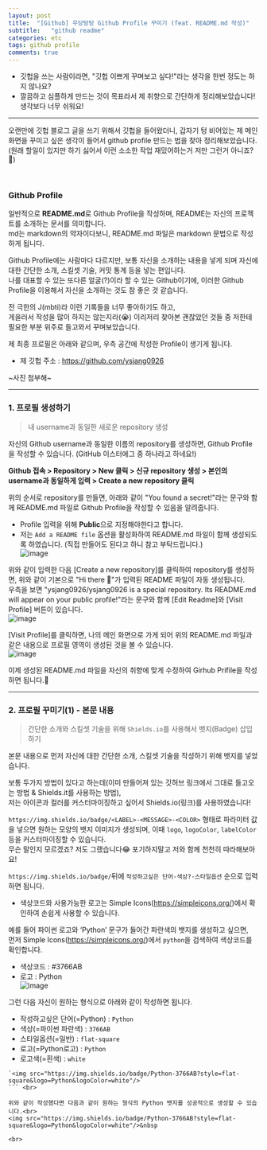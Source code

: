 ```yaml
---
layout: post
title:  "[Github] 우당탕탕 Github Profile 꾸미기 (feat. README.md 작성)"
subtitle:   "github readme"
categories: etc
tags: github profile
comments: true
---
```


* 깃헙을 쓰는 사람이라면, "깃헙 이쁘게 꾸며보고 싶다!"라는 생각을 한번 정도는 하지 않나요?
* 깔끔하고 심플하게 만드는 것이 목표라서 제 취향으로 간단하게 정리해보았습니다! 생각보다 너무 쉬워요!

----

오랜만에 깃헙 블로그 글을 쓰기 위해서 깃헙을 들어왔더니, 갑자기 텅 비어있는 제 메인 화면을 꾸미고 싶은 생각이 들어서 github profile 만드는 법을 찾아 정리해보았습니다. <br>
(원래 할일이 있지만 하기 싫어서 이런 소소한 작업 재밌어하는거 저만 그런거 아니죠?👀)

<br>

### Github Profile
일반적으로 **README.md**로 Github Profile을 작성하며, README는 자신의 프로젝트를 소개하는 문서를 의미합니다. <br>
md는 markdown의 약자이다보니, README.md 파일은 markdown 문법으로 작성하게 됩니다.

Github Profile에는 사람마다 다르지만, 보통 자신을 소개하는 내용을 넣게 되며 자신에 대한 간단한 소개, 스킬셋 기술, 커밋 통계 등을 넣는 편입니다. <br>
나를 대표할 수 있는 또다른 얼굴(?)이라 할 수 있는 Github이기에, 이러한 Github Profile을 이용해서 자신을 소개하는 것도 참 좋은 것 같습니다.

전 극한의 J(mbti)라 이런 기록들을 너무 좋아하기도 하고, <br>
게을러서 작성을 많이 하지는 않는지라(😭) 이리저리 찾아본 괜찮았던 것들 중 저한테 필요한 부분 위주로 들고와서 꾸며보았습니다. 

제 최종 프로필은 아래와 같으며, 우측 공간에 작성한 Profile이 생기게 됩니다.
* 제 깃헙 주소 : https://github.com/ysjang0926

~사진 첨부해~

---

### 1. 프로필 생성하기
> 내 username과 동일한 새로운 repository 생성

자신의 Github username과 동일한 이름의 repository를 생성하면, Github Profile을 작성할 수 있습니다. (GitHub 이스터에그 중 하나라고 하네요!)<br>

**Github 접속 > Repository > New 클릭 > 신규 repository 생성 > 본인의 username과 동일하게 입력 > Create a new repository 클릭**

위의 순서로 repository를 만들면, 아래와 같이 "You found a secret!"라는 문구와 함께 README.md 파일로 Github Profile을 작성할 수 있음을 알려줍니다.<br>
* Profile 입력을 위해 **Public**으로 지정해야한다고 합니다.
* 저는 `Add a README file` 옵션을 활성화하여 README.md 파일이 함께 생성되도록 하였습니다. (직접 만들어도 된다고 하니 참고 부탁드립니다.) <br>
![image](https://user-images.githubusercontent.com/54492747/148634844-cf9b871a-03fe-4fba-9ab5-4f80dda0c67b.png)<br>

위와 같이 입력한 다음 [Create a new repository]를 클릭하여 repository를 생성하면, 위와 같이 기본으로 "Hi there 👋"가 입력된 README 파일이 자동 생성됩니다.<br>
우측을 보면 "ysjang0926/ysjang0926 is a special repository. Its README.md will appear on your public profile!"라는 문구와 함께 [Edit Readme]와 [Visit Profile] 버튼이 있습니다. <br>
![image](https://user-images.githubusercontent.com/54492747/148634929-f973fda5-1801-4a07-ba6c-6deb0bdf30de.png)<br>

[Visit Profile]를 클릭하면, 나의 메인 화면으로 가게 되어 위의 README.md 파일과 같은 내용으로 프로필 영역이 생성된 것을 볼 수 있습니다. <br>
![image](https://user-images.githubusercontent.com/54492747/148635069-c511bb2a-04bc-4171-b8c7-7793ce5100f5.png)<br>

이제 생성된 README.md 파일을 자신의 취향에 맞게 수정하여 Girhub Prifile을 작성하면 됩니다.🤟

---

### 2. 프로필 꾸미기(1) - 본문 내용
> 간단한 소개와 스킬셋 기술을 위해 `Shields.io`를 사용해서 뱃지(Badge) 삽입하기

본문 내용으로 먼저 자신에 대한 간단한 소개, 스킬셋 기술을 작성하기 위해 뱃지를 넣었습니다.<br>

보통 두가지 방법이 있다고 하는데(이미 만들어져 있는 깃허브 링크에서 그대로 들고오는 방법 & Shields.it를 사용하는 방법), <br>
저는 아이콘과 컬러를 커스터마이징하고 싶어서 Shields.io(링크)를 사용하였습니다! <br>

`https://img.shields.io/badge/<LABEL>-<MESSAGE>-<COLOR>` 형태로 파라미터 값을 넣으면 원하는 모양의 뱃지 이미지가 생성되며, 이때 `logo`, `logoColor`, `labelColor` 등을 커스터마이징할 수 있습니다.<br>
무슨 말인지 모르겠죠? 저도 그랬습니다😂 포기하지말고 저와 함께 천천히 따라해보아요!

`https://img.shields.io/badge/`뒤에 `작성하고싶은 단어-색상?-스타일옵션` 순으로 입력하면 됩니다.
* 색상코드와 사용가능한 로고는 Simple Icons(https://simpleicons.org/)에서 확인하여 손쉽게 사용할 수 있습니다.<br>

예를 들어 파이썬 로고와 ‘Python’ 문구가 들어간 파란색의 뱃지를 생성하고 싶으면,<br>
먼저 Simple Icons(https://simpleicons.org/)에서 `python`을 검색하여 색상코드를 확인합니다.
* 색상코드 : #3766AB
* 로고 : Python <br>
![image](https://user-images.githubusercontent.com/54492747/148636281-4e85c6f7-3ec3-4943-8bf3-6a92e87ca820.png) <br>

그런 다음 자신이 원하는 형식으로 아래와 같이 작성하면 됩니다.
* 작성하고싶은 단어(=Python) : `Python`
* 색상(=파이썬 파란색) : `3766AB`
* 스타일옵션(=일반) : `flat-square`
* 로고(=Python로고) : `Python`
* 로고색(=흰색) : `white` <br>
```
`<img src="https://img.shields.io/badge/Python-3766AB?style=flat-square&logo=Python&logoColor=white"/>`
``` <br>

위와 같이 작성했다면 다음과 같이 원하는 형식의 Python 뱃지를 성공적으로 생성할 수 있습니다.<br>
<img src="https://img.shields.io/badge/Python-3766AB?style=flat-square&logo=Python&logoColor=white"/>&nbsp

<br>



